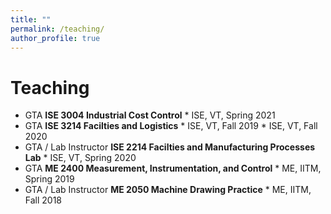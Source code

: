 ```yaml
---
title: ""
permalink: /teaching/
author_profile: true
---
```


# Teaching
* GTA <b>ISE 3004 Industrial Cost Control</b> 
       * ISE, VT, Spring 2021
* GTA <b>ISE 3214 Facilties and Logistics</b>
        * ISE, VT, Fall 2019
        * ISE, VT, Fall 2020
* GTA / Lab Instructor <b>ISE 2214 Facilties and Manufacturing Processes Lab</b>
         * ISE, VT, Spring 2020
* GTA <b>ME 2400 Measurement, Instrumentation, and Control</b> 
         * ME, IITM, Spring 2019
* GTA / Lab Instructor <b>ME 2050 Machine Drawing Practice</b>
         * ME, IITM, Fall 2018
